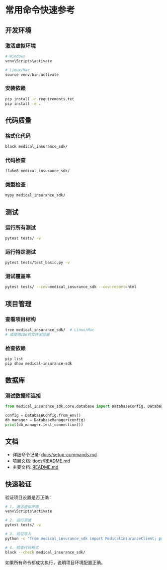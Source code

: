 # 常用命令快速参考

## 开发环境

### 激活虚拟环境
```powershell
# Windows
venv\Scripts\activate

# Linux/Mac  
source venv/bin/activate
```

### 安装依赖
```bash
pip install -r requirements.txt
pip install -e .
```

## 代码质量

### 格式化代码
```bash
black medical_insurance_sdk/
```

### 代码检查
```bash
flake8 medical_insurance_sdk/
```

### 类型检查
```bash
mypy medical_insurance_sdk/
```

## 测试

### 运行所有测试
```bash
pytest tests/ -v
```

### 运行特定测试
```bash
pytest tests/test_basic.py -v
```

### 测试覆盖率
```bash
pytest tests/ --cov=medical_insurance_sdk --cov-report=html
```

## 项目管理

### 查看项目结构
```bash
tree medical_insurance_sdk/  # Linux/Mac
# 或使用IDE的文件浏览器
```

### 检查依赖
```bash
pip list
pip show medical-insurance-sdk
```

## 数据库

### 测试数据库连接
```python
from medical_insurance_sdk.core.database import DatabaseConfig, DatabaseManager

config = DatabaseConfig.from_env()
db_manager = DatabaseManager(config)
print(db_manager.test_connection())
```

## 文档

- 详细命令记录: [docs/setup-commands.md](docs/setup-commands.md)
- 项目文档: [docs/README.md](docs/README.md)
- 主要文档: [README.md](README.md)

## 快速验证

验证项目设置是否正确：

```bash
# 1. 激活虚拟环境
venv\Scripts\activate

# 2. 运行测试
pytest tests/ -v

# 3. 验证导入
python -c "from medical_insurance_sdk import MedicalInsuranceClient; print('导入成功')"

# 4. 检查代码格式
black --check medical_insurance_sdk/
```

如果所有命令都成功执行，说明项目环境配置正确。